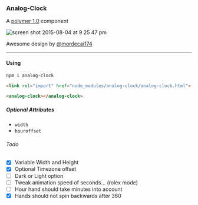 ### Analog-Clock

A [polymer 1.0](http://polymer-project.org) component

![screen shot 2015-08-04 at 9 25 47 pm](https://cloud.githubusercontent.com/assets/883126/9076368/6e7fcc0c-3aef-11e5-91de-9f1be106fd86.png)

Awesome design by [@mordecai174](https://github.com/mordecai174)

----

#### Using

    npm i analog-clock

```html
<link rel="import" href="node_modules/analog-clock/analog-clock.html">

<analog-clock></analog-clock>
```

##### Optional Attributes

* `width`
* `houroffset`

###### Todo

* [x] Variable Width and Height
* [x] Optional Timezone offset
* [ ] Dark or Light option
* [ ] Tweak animation speed of seconds... (rolex mode)
* [ ] Hour hand should take minutes into account
* [x] Hands should not spin backwards after 360
